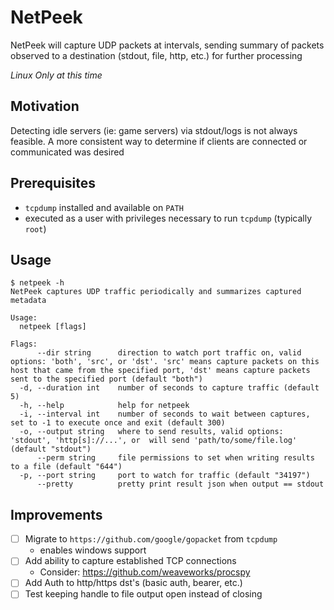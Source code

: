 # NetPeek

NetPeek will capture UDP packets at intervals, sending summary of packets observed to a destination (stdout, file, http, etc.) for further processing

_Linux Only at this time_

## Motivation

Detecting idle servers (ie: game servers) via stdout/logs is not always feasible. A more consistent way to determine if clients are connected or communicated was desired

## Prerequisites

- `tcpdump` installed and available on `PATH`
- executed as a user with privileges necessary to run `tcpdump` (typically `root`)

## Usage

```
$ netpeek -h
NetPeek captures UDP traffic periodically and summarizes captured metadata

Usage:
  netpeek [flags]

Flags:
      --dir string      direction to watch port traffic on, valid options: 'both', 'src', or 'dst'. 'src' means capture packets on this host that came from the specified port, 'dst' means capture packets sent to the specified port (default "both")
  -d, --duration int    number of seconds to capture traffic (default 5)
  -h, --help            help for netpeek
  -i, --interval int    number of seconds to wait between captures, set to -1 to execute once and exit (default 300)
  -o, --output string   where to send results, valid options: 'stdout', 'http[s]://...', or  will send 'path/to/some/file.log' (default "stdout")
      --perm string     file permissions to set when writing results to a file (default "644")
  -p, --port string     port to watch for traffic (default "34197")
      --pretty          pretty print result json when output == stdout
```

## Improvements
- [ ] Migrate to `https://github.com/google/gopacket` from `tcpdump`
  - enables windows support
- [ ] Add ability to capture established TCP connections
    - Consider: https://github.com/weaveworks/procspy
- [ ] Add Auth to http/https dst's (basic auth, bearer, etc.)
- [ ] Test keeping handle to file output open instead of closing